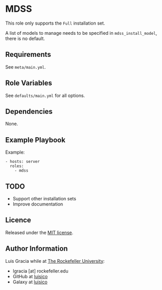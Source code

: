 MDSS
====

This role only supports the `Full` installation set.

A list of models to manage needs to be specified in `mdss_install_model`, there is no default.

Requirements
------------
See `meta/main.yml`.

Role Variables
--------------
See `defaults/main.yml` for all options.

Dependencies
------------
None.

Example Playbook
----------------
Example:
```
- hosts: server
  roles:
    - mdss
```

TODO
----
- Support other installation sets
- Improve documentation

Licence
-------
Released under the [MIT license](https://opensource.org/licenses/MIT).

Author Information
------------------
Luis Gracia while at [The Rockefeller University](https://www.rockefeller.edu):
- lgracia [at] rockefeller.edu
- GitHub at [luisico](https://github.com/luisico)
- Galaxy at [luisico](https://galaxy.ansible.com/luisico)
